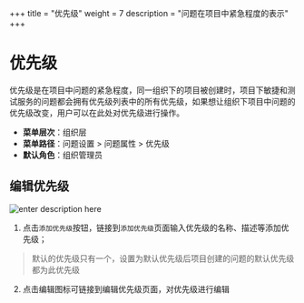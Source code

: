 +++
title = "优先级"
weight = 7
description = "问题在项目中紧急程度的表示"
+++

# 优先级

优先级是在项目中问题的紧急程度，同一组织下的项目被创建时，项目下敏捷和测试服务的问题都会拥有优先级列表中的所有优先级，如果想让组织下项目中问题的优先级改变，用户可以在此处对优先级进行操作。

- **菜单层次**：组织层
- **菜单路径**：问题设置 > 问题属性 > 优先级
- **默认角色**：组织管理员

## 编辑优先级
![enter description here](/docs/user-guide/system-configuration/issue-configuration/image/priority-list.png "priority-list")

1. 点击`添加优先级`按钮，链接到`添加优先级`页面输入优先级的名称、描述等添加优先级；
<blockquote class="note">
          默认的优先级只有一个，设置为默认优先级后项目创建的问题的默认优先级都为此优先级
 </blockquote>

2. 点击编辑图标可链接到编辑优先级页面，对优先级进行编辑
